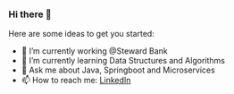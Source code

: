 ### Hi there 👋

Here are some ideas to get you started:

- 🔭 I’m currently working @Steward Bank
- 🌱 I’m currently learning Data Structures and Algorithms
- 💬 Ask me about Java, Springboot and Microservices
- 📫 How to reach me: [LinkedIn](https://www.linkedin.com/in/victim-musundire)

